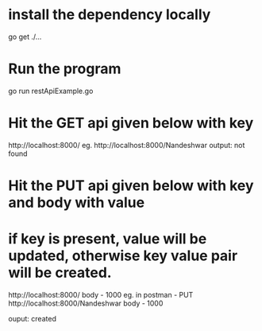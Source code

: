 # install the dependency locally
go get ./...

# Run the program
go run restApiExample.go

# Hit the GET api given below with key
http://localhost:8000/<key>
 eg. http://localhost:8000/Nandeshwar
 output: not found
 
# Hit the PUT api given below with key and body with value
# if key is present, value will be updated, otherwise key value pair will be created.
http://localhost:8000/<key>
   body - 1000
eg. in postman - PUT
  http://localhost:8000/Nandeshwar
    body - 1000
    
 ouput: 
    created
    
